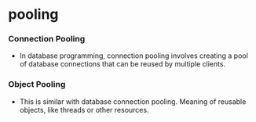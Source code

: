 # pooling

### Connection Pooling

- In database programming, connection pooling involves creating a pool of database connections that can be reused by multiple clients.

### Object Pooling

- This is similar with database connection pooling. Meaning of reusable objects, like threads or other resources.